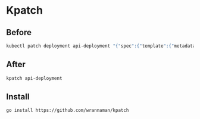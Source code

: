 # Kpatch 

## Before 

```sh
kubectl patch deployment api-deployment "{"spec":{"template":{"metadata":{"labels":{"creationTimestamp":"`date +'%s'`"}}}}}"
```

## After 

```sh
kpatch api-deployment
```

## Install 

```sh
go install https://github.com/wrannaman/kpatch 
```
